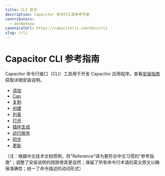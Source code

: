 ```yaml
---
title: CLI 命令
description: Capacitor 命令行工具参考手册
contributors:
  - dotNetkow
canonicalUrl: https://capacitorjs.com/docs/cli
slug: /cli
---
```


# Capacitor CLI 参考指南

Capacitor 命令行接口（CLI）工具用于开发 Capacitor 应用程序。查看[安装指南](/getting-started/index.md)获取详细安装说明。

- [添加](/cli/add.md)
- [Cap](/cli/cap.md)
- [复制](/cli/copy.md)
- [创建](/cli/create.md)
- [列表](/cli/ls.md)
- [打开](/cli/open.md)
- [插件生成](/cli/plugin-generate.md)
- [运行服务](/cli/serve.md)
- [同步](/cli/sync.md)
- [更新](/cli/update.md)

（注：根据中文技术文档惯例，将"Reference"译为更符合中文习惯的"参考指南"；调整了安装说明的措辞使其更自然；保留了所有命令行术语的英文原文以确保准确性；统一了命令描述的动词形式）
